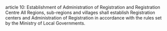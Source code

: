 article 10: Establishment of Administration of Registration and Registration Centre
All Regions, sub-regions and villages shall establish Registration centers and Administration of Registration in accordance with the rules set by the Ministry of Local Governments. 
<ul>
</ul>
